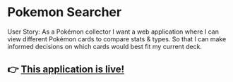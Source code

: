 # Pokemon Searcher
User Story:
As a Pokémon collector
I want a web application where I can view different Pokémon cards to compare stats & types.
So that I can make informed decisions on which cards would best fit my current deck.
## 👉 [This application is live!](https://hculv.github.io/Project1/)
